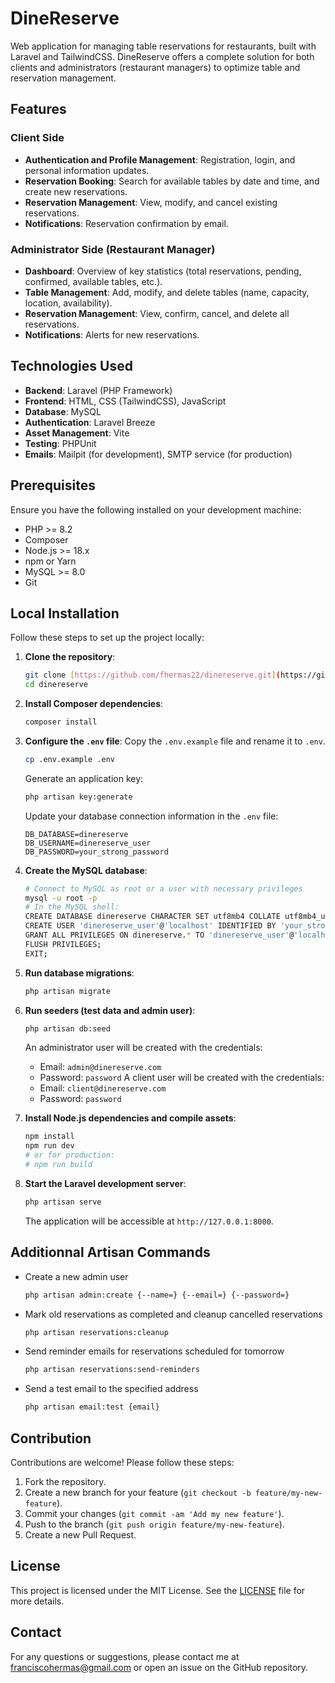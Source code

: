 # DineReserve

Web application for managing table reservations for restaurants, built with Laravel and TailwindCSS. DineReserve offers a complete solution for both clients and administrators (restaurant managers) to optimize table and reservation management.

## Features

### Client Side
- **Authentication and Profile Management**: Registration, login, and personal information updates.
- **Reservation Booking**: Search for available tables by date and time, and create new reservations.
- **Reservation Management**: View, modify, and cancel existing reservations.
- **Notifications**: Reservation confirmation by email.

### Administrator Side (Restaurant Manager)
- **Dashboard**: Overview of key statistics (total reservations, pending, confirmed, available tables, etc.).
- **Table Management**: Add, modify, and delete tables (name, capacity, location, availability).
- **Reservation Management**: View, confirm, cancel, and delete all reservations.
- **Notifications**: Alerts for new reservations.

## Technologies Used

- **Backend**: Laravel (PHP Framework)
- **Frontend**: HTML, CSS (TailwindCSS), JavaScript
- **Database**: MySQL
- **Authentication**: Laravel Breeze
- **Asset Management**: Vite
- **Testing**: PHPUnit
- **Emails**: Mailpit (for development), SMTP service (for production)

## Prerequisites

Ensure you have the following installed on your development machine:

- PHP >= 8.2
- Composer
- Node.js >= 18.x
- npm or Yarn
- MySQL >= 8.0
- Git

## Local Installation

Follow these steps to set up the project locally:

1.  **Clone the repository**:
    ```bash
    git clone [https://github.com/fhermas22/dinereserve.git](https://github.com/fhermas22/dinereserve.git)
    cd dinereserve
    ```

2.  **Install Composer dependencies**:
    ```bash
    composer install
    ```

3.  **Configure the `.env` file**:
    Copy the `.env.example` file and rename it to `.env`.
    ```bash
    cp .env.example .env
    ```
    Generate an application key:
    ```bash
    php artisan key:generate
    ```
    Update your database connection information in the `.env` file:
    ```env
    DB_DATABASE=dinereserve
    DB_USERNAME=dinereserve_user
    DB_PASSWORD=your_strong_password
    ```

4.  **Create the MySQL database**:
    ```bash
    # Connect to MySQL as root or a user with necessary privileges
    mysql -u root -p
    # In the MySQL shell:
    CREATE DATABASE dinereserve CHARACTER SET utf8mb4 COLLATE utf8mb4_unicode_ci;
    CREATE USER 'dinereserve_user'@'localhost' IDENTIFIED BY 'your_strong_password';
    GRANT ALL PRIVILEGES ON dinereserve.* TO 'dinereserve_user'@'localhost';
    FLUSH PRIVILEGES;
    EXIT;
    ```

5.  **Run database migrations**:
    ```bash
    php artisan migrate
    ```

6.  **Run seeders (test data and admin user)**:
    ```bash
    php artisan db:seed
    ```
    An administrator user will be created with the credentials:
    - Email: `admin@dinereserve.com`
    - Password: `password`
    A client user will be created with the credentials:
    - Email: `client@dinereserve.com`
    - Password: `password`

7.  **Install Node.js dependencies and compile assets**:
    ```bash
    npm install
    npm run dev
    # or for production:
    # npm run build
    ```

8.  **Start the Laravel development server**:
    ```bash
    php artisan serve
    ```
    The application will be accessible at `http://127.0.0.1:8000`.

## Additionnal Artisan Commands

- Create a new admin user
    ```bash
    php artisan admin:create {--name=} {--email=} {--password=}
    ```

- Mark old reservations as completed and cleanup cancelled reservations
    ```bash
    php artisan reservations:cleanup
    ```

- Send reminder emails for reservations scheduled for tomorrow
    ```bash
    php artisan reservations:send-reminders
    ```

- Send a test email to the specified address
    ```bash
    php artisan email:test {email}
    ```

## Contribution

Contributions are welcome! Please follow these steps:

1.  Fork the repository.
2.  Create a new branch for your feature (`git checkout -b feature/my-new-feature`).
3.  Commit your changes (`git commit -am 'Add my new feature'`).
4.  Push to the branch (`git push origin feature/my-new-feature`).
5.  Create a new Pull Request.

## License

This project is licensed under the MIT License. See the [LICENSE](LICENSE) file for more details.

## Contact

For any questions or suggestions, please contact me at franciscohermas@gmail.com or open an issue on the GitHub repository.
